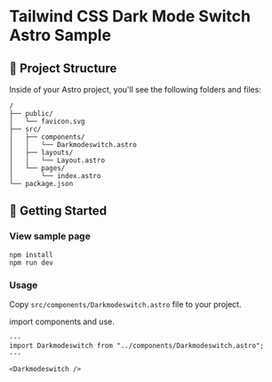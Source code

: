 # Tailwind CSS Dark Mode Switch Astro Sample

## 🚀 Project Structure

Inside of your Astro project, you'll see the following folders and files:

```
/
├── public/
│   └── favicon.svg
├── src/
│   ├── components/
│   │   └── Darkmodeswitch.astro
│   ├── layouts/
│   │   └── Layout.astro
│   └── pages/
│       └── index.astro
└── package.json
```

## 🧞 Getting Started

### View sample page

```shell
npm install
npm run dev
```

### Usage

Copy `src/components/Darkmodeswitch.astro` file to your project.

import components and use.

```astro
---
import Darkmodeswitch from "../components/Darkmodeswitch.astro";
---

<Darkmodeswitch />
```
